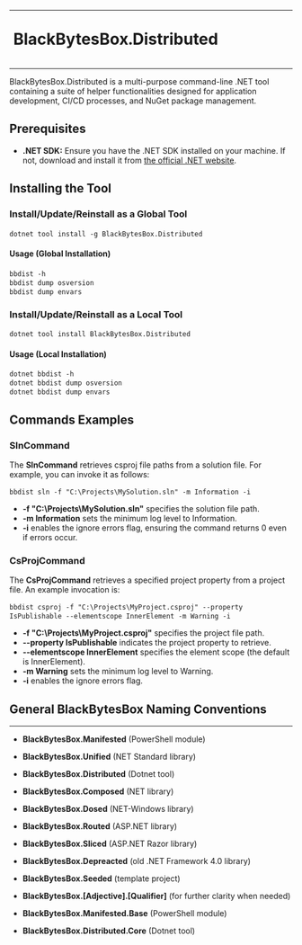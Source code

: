<table border="0" style="border-collapse: collapse; width: 100%;">
  <tr style="border: 0;">
    <td style="vertical-align: middle; padding: 0px; border: 0;">
      <img src="https://raw.githubusercontent.com/carsten-riedel/BlackBytesBox.Distributed/refs/heads/main/resources/blackbytes_small.gif" alt="BlackBytesBox.Distributed" height="100">
    </td>
    <td style="vertical-align: middle; border: 0; width: 100%;">
      <h1 style="margin: 0;">BlackBytesBox.Distributed</h1>
    </td>
  </tr>
</table>

BlackBytesBox.Distributed is a multi-purpose command-line .NET tool containing a suite of helper functionalities designed for application development, CI/CD processes, and NuGet package management.

## Prerequisites
- **.NET SDK:** Ensure you have the .NET SDK installed on your machine. If not, download and install it from [the official .NET website](https://dotnet.microsoft.com/download).

## Installing the Tool

### Install/Update/Reinstall as a Global Tool
```
dotnet tool install -g BlackBytesBox.Distributed
```

#### Usage (Global Installation)
```
bbdist -h
bbdist dump osversion
bbdist dump envars
```

### Install/Update/Reinstall as a Local Tool
```
dotnet tool install BlackBytesBox.Distributed
```

#### Usage (Local Installation)
```
dotnet bbdist -h
dotnet bbdist dump osversion
dotnet bbdist dump envars
```

## Commands Examples

### SlnCommand
The **SlnCommand** retrieves csproj file paths from a solution file. For example, you can invoke it as follows:
```
bbdist sln -f "C:\Projects\MySolution.sln" -m Information -i
```
- **-f "C:\Projects\MySolution.sln"** specifies the solution file path.
- **-m Information** sets the minimum log level to Information.
- **-i** enables the ignore errors flag, ensuring the command returns 0 even if errors occur.

### CsProjCommand
The **CsProjCommand** retrieves a specified project property from a project file. An example invocation is:
```
bbdist csproj -f "C:\Projects\MyProject.csproj" --property IsPublishable --elementscope InnerElement -m Warning -i
```
- **-f "C:\Projects\MyProject.csproj"** specifies the project file path.
- **--property IsPublishable** indicates the project property to retrieve.
- **--elementscope InnerElement** specifies the element scope (the default is InnerElement).
- **-m Warning** sets the minimum log level to Warning.
- **-i** enables the ignore errors flag.

## General BlackBytesBox Naming Conventions

---

- **BlackBytesBox.Manifested** (PowerShell module)
- **BlackBytesBox.Unified** (NET Standard library)
- **BlackBytesBox.Distributed** (Dotnet tool)
- **BlackBytesBox.Composed** (NET library)
- **BlackBytesBox.Dosed** (NET-Windows library)
- **BlackBytesBox.Routed** (ASP.NET library)
- **BlackBytesBox.Sliced** (ASP.NET Razor library)
- **BlackBytesBox.Depreacted** (old .NET Framework 4.0 library)
- **BlackBytesBox.Seeded** (template project)
- **BlackBytesBox.[Adjective].[Qualifier]** (for further clarity when needed)

- **BlackBytesBox.Manifested.Base** (PowerShell module)
- **BlackBytesBox.Distributed.Core** (Dotnet tool)
